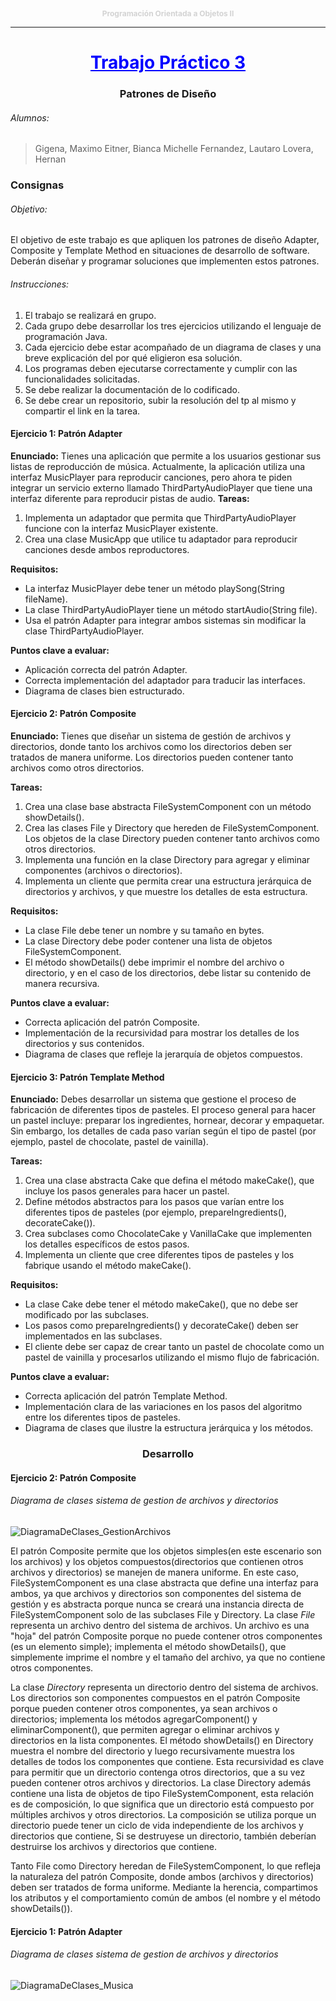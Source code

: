 <p style="text-align: center; color: lightgray; font-size: 12px;">
    <strong>Programación Orientada a Objetos II</strong>
</p>

___

<h1 style="text-align: center;color:blue"><u>Trabajo Práctico 3</u></h1>
<h3 style="text-align: center;">Patrones de Diseño</h3>

###### Alumnos:
>Gigena, Maximo
>Eitner, Bianca Michelle
>Fernandez, Lautaro
>Lovera, Hernan

### Consignas
###### Objetivo: 
El objetivo de este trabajo es que apliquen los patrones de diseño Adapter, Composite y Template Method en situaciones de desarrollo de software. Deberán diseñar y programar soluciones que implementen estos patrones.
###### Instrucciones:
  1. El trabajo se realizará en grupo.
  2. Cada grupo debe desarrollar los tres ejercicios utilizando el lenguaje de programación Java.
  3. Cada ejercicio debe estar acompañado de un diagrama de clases y una breve explicación del por qué eligieron esa solución.
  4. Los programas deben ejecutarse correctamente y cumplir con las funcionalidades solicitadas.
  5. Se debe realizar la documentación de lo codificado.
  6. Se debe crear un repositorio, subir la resolución del tp al mismo y compartir el link en la tarea.

#### Ejercicio 1: Patrón Adapter
**Enunciado:**
Tienes una aplicación que permite a los usuarios gestionar sus listas de reproducción de
música. Actualmente, la aplicación utiliza una interfaz MusicPlayer para reproducir canciones,
pero ahora te piden integrar un servicio externo llamado ThirdPartyAudioPlayer que tiene una
interfaz diferente para reproducir pistas de audio.
**Tareas:**
  1. Implementa un adaptador que permita que ThirdPartyAudioPlayer funcione con la interfaz MusicPlayer existente.
  2. Crea una clase MusicApp que utilice tu adaptador para reproducir canciones desde ambos reproductores.

**Requisitos:**
  - La interfaz MusicPlayer debe tener un método playSong(String fileName).
  - La clase ThirdPartyAudioPlayer tiene un método startAudio(String file).
  - Usa el patrón Adapter para integrar ambos sistemas sin modificar la clase ThirdPartyAudioPlayer.

**Puntos clave a evaluar:**
  - Aplicación correcta del patrón Adapter.
  - Correcta implementación del adaptador para traducir las interfaces.
  - Diagrama de clases bien estructurado.

#### Ejercicio 2: Patrón Composite
**Enunciado:**
Tienes que diseñar un sistema de gestión de archivos y directorios, donde tanto los archivos como los directorios deben ser tratados de manera uniforme. Los directorios pueden contener tanto archivos como otros directorios.

**Tareas:**
  1. Crea una clase base abstracta FileSystemComponent con un método showDetails().
  2. Crea las clases File y Directory que hereden de FileSystemComponent. Los objetos de la clase Directory pueden contener tanto archivos como otros directorios.
  3. Implementa una función en la clase Directory para agregar y eliminar componentes (archivos o directorios).
  4. Implementa un cliente que permita crear una estructura jerárquica de directorios y archivos, y que muestre los detalles de esta estructura.

**Requisitos:**
-  La clase File debe tener un nombre y su tamaño en bytes.
- La clase Directory debe poder contener una lista de objetos FileSystemComponent.
- El método showDetails() debe imprimir el nombre del archivo o directorio, y en el caso de los directorios, debe listar su contenido de manera recursiva.

**Puntos clave a evaluar:**
- Correcta aplicación del patrón Composite.
- Implementación de la recursividad para mostrar los detalles de los directorios y sus
contenidos.
- Diagrama de clases que refleje la jerarquía de objetos compuestos.

#### Ejercicio 3: Patrón Template Method
**Enunciado:**
Debes desarrollar un sistema que gestione el proceso de fabricación de diferentes tipos de pasteles. El proceso general para hacer un pastel incluye: preparar los ingredientes, hornear, decorar y empaquetar. Sin embargo, los detalles de cada paso varían según el tipo de pastel (por ejemplo, pastel de chocolate, pastel de vainilla).

**Tareas:**
1. Crea una clase abstracta Cake que defina el método makeCake(), que incluye los pasos generales para hacer un pastel.
2. Define métodos abstractos para los pasos que varían entre los diferentes tipos de pasteles (por ejemplo, prepareIngredients(), decorateCake()).
3. Crea subclases como ChocolateCake y VanillaCake que implementen los detalles específicos de estos pasos.
4. Implementa un cliente que cree diferentes tipos de pasteles y los fabrique usando el método makeCake().

**Requisitos:**
- La clase Cake debe tener el método makeCake(), que no debe ser modificado por las subclases.
- Los pasos como prepareIngredients() y decorateCake() deben ser implementados en las subclases.
- El cliente debe ser capaz de crear tanto un pastel de chocolate como un pastel de vainilla y procesarlos utilizando el mismo flujo de fabricación.

**Puntos clave a evaluar:**
- Correcta aplicación del patrón Template Method.
- Implementación clara de las variaciones en los pasos del algoritmo entre los diferentes tipos de pasteles.
- Diagrama de clases que ilustre la estructura jerárquica y los métodos.

<h3 style="text-align: center;">Desarrollo</h3>

#### Ejercicio 2: Patrón Composite
###### Diagrama de clases sistema de gestion de archivos y directorios
![DiagramaDeClases_GestionArchivos](https://i.imgur.com/Fe4TNSG.png)

El patrón Composite permite que los objetos simples(en este escenario son los archivos) y los objetos compuestos(directorios que contienen otros archivos y directorios) se manejen de manera uniforme. En este caso, FileSystemComponent es una clase abstracta que define una interfaz para ambos, ya que archivos y directorios son componentes del sistema de gestión y es abstracta porque nunca se creará una instancia directa de FileSystemComponent solo de las subclases File y Directory.
La clase _*File*_ representa un archivo dentro del sistema de archivos. Un archivo es una "hoja" del patrón Composite porque no puede contener otros componentes (es un elemento simple); implementa el método showDetails(), que simplemente imprime el nombre y el tamaño del archivo, ya que no contiene otros componentes.

La clase _*Directory*_ representa un directorio dentro del sistema de archivos. Los directorios son componentes compuestos en el patrón Composite porque pueden contener otros componentes, ya sean archivos o directorios; implementa los métodos agregarComponent() y eliminarComponent(), que permiten agregar o eliminar archivos y directorios en la lista componentes. El método showDetails() en Directory muestra el nombre del directorio y luego recursivamente muestra los detalles de todos los componentes que contiene. Esta recursividad es clave para permitir que un directorio contenga otros directorios, que a su vez pueden contener otros archivos y directorios.
La clase Directory además contiene una lista de objetos de tipo FileSystemComponent, esta relación es de composición, lo que significa que un directorio está compuesto por múltiples archivos y otros directorios. La composición se utiliza porque un directorio puede tener un ciclo de vida independiente de los archivos y directorios que contiene, Si se destruyese un directorio, también deberían destruirse los archivos y directorios que contiene.

Tanto File como Directory heredan de FileSystemComponent, lo que refleja la naturaleza del patrón Composite, donde ambos (archivos y directorios) deben ser tratados de forma uniforme. Mediante la herencia, compartimos los atributos y el comportamiento común de ambos (el nombre y el método showDetails()).

#### Ejercicio 1: Patrón Adapter
###### Diagrama de clases sistema de gestion de archivos y directorios
![DiagramaDeClases_Musica](https://i.imgur.com/htKIfaG.jpeg)
